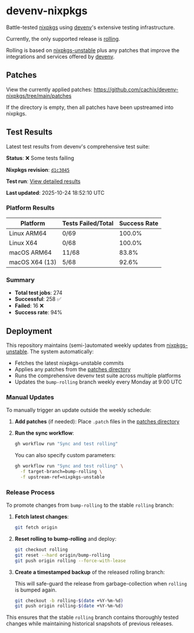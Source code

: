 # devenv-nixpkgs

Battle-tested [nixpkgs](https://github.com/NixOS/nixpkgs) using [devenv](https://devenv.sh/)'s extensive testing infrastructure.

Currently, the only supported release is [rolling](https://github.com/cachix/devenv-nixpkgs/tree/rolling).

Rolling is based on [nixpkgs-unstable](https://github.com/NixOS/nixpkgs/tree/nixpkgs-unstable)
plus any patches that improve the integrations and services offered by [devenv](https://github.com/cachix/devenv).

## Patches

View the currently applied patches: <https://github.com/cachix/devenv-nixpkgs/tree/main/patches>

If the directory is empty, then all patches have been upstreamed into nixpkgs.

## Test Results

Latest test results from devenv's comprehensive test suite:

<!-- TEST_RESULTS_START -->
**Status**: ❌ Some tests failing

**Nixpkgs revision**: [`d1c3045`](https://github.com/NixOS/nixpkgs/commit/d1c30452ebecfc55185ae6d1c983c09da0c274ff)

**Test run**: [View detailed results](https://github.com/cachix/devenv-nixpkgs/actions/runs/18781309727)

**Last updated**: 2025-10-24 18:52:10 UTC

### Platform Results

| Platform | Tests Failed/Total | Success Rate |
|----------|-------------------|--------------|
| Linux ARM64 | 0/69 | 100.0% |
| Linux X64 | 0/68 | 100.0% |
| macOS ARM64 | 11/68 | 83.8% |
| macOS X64 (13) | 5/68 | 92.6% |

### Summary

- **Total test jobs**: 274
- **Successful**: 258 ✅
- **Failed**: 16 ❌
- **Success rate**: 94%

<!-- TEST_RESULTS_END -->

## Deployment

This repository maintains (semi-)automated weekly updates from [nixpkgs-unstable](https://github.com/NixOS/nixpkgs/tree/nixpkgs-unstable).
The system automatically:

- Fetches the latest nixpkgs-unstable commits
- Applies any patches from the [patches directory](./patches)
- Runs the comprehensive devenv test suite across multiple platforms
- Updates the `bump-rolling` branch weekly every Monday at 9:00 UTC

### Manual Updates

To manually trigger an update outside the weekly schedule:

1. **Add patches** (if needed): Place `.patch` files in the [patches directory](./patches)

2. **Run the sync workflow**:

   ```bash
   gh workflow run "Sync and test rolling"
   ```

   You can also specify custom parameters:

   ```bash
   gh workflow run "Sync and test rolling" \
     -f target-branch=bump-rolling \
     -f upstream-ref=nixpkgs-unstable
   ```

### Release Process

To promote changes from `bump-rolling` to the stable `rolling` branch:

1. **Fetch latest changes**:

   ```bash
   git fetch origin
   ```

2. **Reset rolling to bump-rolling** and deploy:

   ```bash
   git checkout rolling
   git reset --hard origin/bump-rolling
   git push origin rolling --force-with-lease
   ```

3. **Create a timestamped backup** of the released rolling branch:

   This will safe-guard the release from garbage-collection when `rolling` is bumped again.

   ```bash
   git checkout -b rolling-$(date +%Y-%m-%d)
   git push origin rolling-$(date +%Y-%m-%d)
   ```

This ensures that the stable `rolling` branch contains thoroughly tested changes while maintaining historical snapshots of previous releases.
